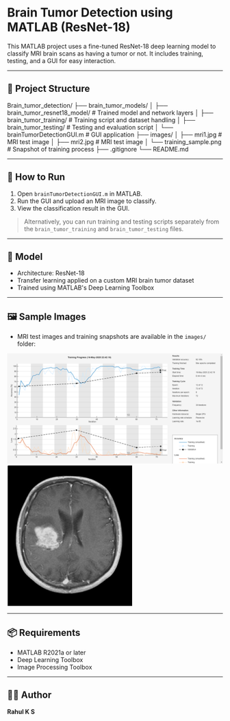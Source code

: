 # Brain Tumor Detection using MATLAB (ResNet-18)

This MATLAB project uses a fine-tuned ResNet-18 deep learning model to classify MRI brain scans as having a tumor or not. It includes training, testing, and a GUI for easy interaction.

---

## 📁 Project Structure

Brain_tumor_detection/
├── brain_tumor_models/
│ ├── brain_tumor_resnet18_model/ # Trained model and network layers
│ ├── brain_tumor_training/ # Training script and dataset handling
│ ├── brain_tumor_testing/ # Testing and evaluation script
│ └── brainTumorDetectionGUI.m # GUI application
├── images/
│ ├── mri1.jpg # MRI test image
│ ├── mri2.jpg # MRI test image
│ └── training_sample.png # Snapshot of training process
├── .gitignore
└── README.md

---

## 🚀 How to Run

1. Open `brainTumorDetectionGUI.m` in MATLAB.
2. Run the GUI and upload an MRI image to classify.
3. View the classification result in the GUI.

> Alternatively, you can run training and testing scripts separately from the `brain_tumor_training` and `brain_tumor_testing` files.

---

## 🧠 Model

- Architecture: ResNet-18
- Transfer learning applied on a custom MRI brain tumor dataset
- Trained using MATLAB's Deep Learning Toolbox

---

## 🖼️ Sample Images

- MRI test images and training snapshots are available in the `images/` folder:

![Training](images/third_training_resnet.png)
![Tumor image](images/tumor_image.png)


---

## 📦 Requirements

- MATLAB R2021a or later
- Deep Learning Toolbox
- Image Processing Toolbox

---

## 🧑‍💻 Author

**Rahul K S**

